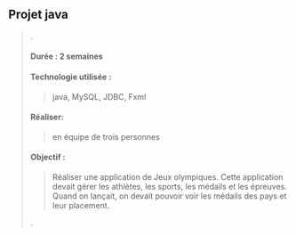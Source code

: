 ## Projet java  
>.
>
> #### Durée : 2 semaines
>#### Technologie utilisée : 
>>java, MySQL, JDBC, Fxml  
>#### Réaliser:  
>>en équipe de trois personnes
>#### Objectif : 
>>Réaliser une application de Jeux olympiques. Cette application devait gérer les athlètes, les sports, les médails et les épreuves.
Quand on lançait, on devait pouvoir voir les médails des pays et leur placement.
>  
>.  

